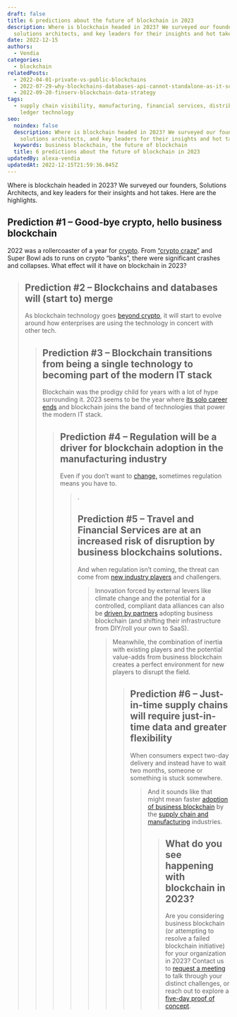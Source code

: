 ```yaml
---
draft: false
title: 6 predictions about the future of blockchain in 2023
description: Where is blockchain headed in 2023? We surveyed our founders,
  solutions architects, and key leaders for their insights and hot takes.
date: 2022-12-15
authors:
  - Vendia
categories:
  - blockchain
relatedPosts:
  - 2022-04-01-private-vs-public-blockchains
  - 2022-07-29-why-blockchains-databases-api-cannot-standalone-as-it-solutions
  - 2022-09-20-finserv-blockchain-data-strategy
tags:
  - supply chain visibility, manufacturing, financial services, distributed
    ledger technology
seo:
  noindex: false
  description: Where is blockchain headed in 2023? We surveyed our founders,
    solutions architects, and key leaders for their insights and hot takes.
  keywords: business blockchain, the future of blockchain
  title: 6 predictions about the future of blockchain in 2023
updatedBy: alexa-vendia
updatedAt: 2022-12-15T21:59:36.045Z
---
```


Where is blockchain headed in 2023? We surveyed our founders, Solutions Architects, and key leaders for their insights and hot takes. Here are the highlights.

## Prediction #1 – Good-bye crypto, hello business blockchain

2022 was a rollercoaster of a year for [crypto](https://www.cnbc.com/cryptoworld/). From [“crypto craze”](https://www.npr.org/2022/06/17/1105343423/cryptocurrencies-winter-crash-bitcoin-celcius) and Super Bowl ads to runs on crypto “banks”, there were significant crashes and collapses. What effect will it have on blockchain in 2023?

<BlockQuote author="Shruthi Rao, CBO and co-founder" text="In light of the recent crypto meltdown, people will have renewed skepticism towards anything with “blockchain” in the name. As we know, crypto requires blockchain, but blockchain has many uses outside crypto. Regardless, the current environment means enterprises will focus more on real solutions for tangible problems and with clear ROI. That’s why 2023 will be the year of business blockchain — where the mystery, hype, and dumpster fires are left out, and the focus is on delivering blockchain solutions for enterprises." />


## Prediction #2 – Blockchains and databases will (start to) merge

As blockchain technology goes [beyond crypto](https://www.vendia.com/blog/venn-diagramming-vendia-share), it will start to evolve around how enterprises are using the technology in concert with other tech. 

<BlockQuote author="Tim Wagner, CEO and co-founder" text="This is really going to take more like a quarter century, but the process of blockchains and databases merging has begun. The use of blockchain at enterprises is really a form of a distributed database, where the “distributed” now means across partners, clouds, and regions, not just within a single AWS or Azure account. Deterministic database  theory and blockchain theory are already on a convergence path at the research level. The news just hasn’t made its way to the general public yet. 2023 will start to accelerate this merger." />


## Prediction #3 – Blockchain transitions from being a single technology to becoming part of the modern IT stack

Blockchain was the prodigy child for years with a lot of hype surrounding it. 2023 seems to be the year where [its solo career ends](https://www.vendia.com/blog/why-blockchains-databases-api-cannot-standalone-as-it-solutions) and blockchain joins the band of technologies that power the modern IT stack.

<BlockQuote author="Tim Wagner, CEO and co-founder" text="When’s the last time you talked about page-level locks in an Oracle database or internal scaling algorithms in a distributed NoSQL cloud database? Never, right? Blockchain is on a similar path. As a technology, it will be adopted as solutions that blend it with other enterprise technologies — both new and old. Businesses will buy solutions that just happen to incorporate distributed ledgers, gaining benefits from immutable data." />

## Prediction #4 – Regulation will be a driver for blockchain adoption in the manufacturing industry 

Even if you don’t want to [change,](https://www.vendia.com/blog/how-blockchain-makes-supply-chains-predictable) sometimes regulation means you have to. 

<BlockQuote text="The Food and Beverage and Semiconductor industries face potential regulation and increased government focus on security and reliability. These regulations will require the industry to adopt business blockchain solutions that span supply chains within the respective industries." author="Vikrant Kahlir, Tech Lead, Data and Web3" />

. 

## Prediction #5 – Travel and Financial Services are at an increased risk of disruption by business blockchains solutions.

And when regulation isn’t coming, the threat can come from [new industry players](https://www.vendia.com/blog/blockchain-mortgage-services) and challengers.

<BlockQuote author="Anders Maul, Head of Product Marketing" text="The financial services and travel industries are both still relying heavily on manual processing for managing transactions and settlements for the many partners in the highly fragmented industries. Both industries are ripe for disruption. There is a lot of value to be captured by using a business blockchain to connect multiple parties and automating many of the manual workflows." />

Innovation forced by external levers like climate change and the potential for a controlled, compliant data alliances can also be [driven by partners](https://www.vendia.com/blog/atos-success-story) adopting business blockchain (and shifting their infrastructure from DIY/roll your own to SaaS). 

<BlockQuote text="Insurance is ripe for a shake-up. Weather events are costing more and more, and these firms will need to better plan for the anticipated cost and logistics. First, looking internally to reduce the significant overhead to provide insurance, receive and investigate claims, and reimburse funds. These processes have layers and back-and-forth data in collaboration with local services, receipt of forms, sending of information to-and-from banks, investigation reports, and validating recipient received funds. A solution in which there is a set network of parties (i.e. a business alliance) that owns their data, leveraging a distributed, decentralized storage solution and an immutable ledger to maintain traceability and trust of changes would advance insurance providers to focus on their risk assessment rather than the logistics of data reconciliation." author=" Francine Klein, Sr. Solutions Architect" />

Meanwhile, the combination of inertia with existing players and the potential value-adds from business blockchain creates a perfect environment for new players to disrupt the field. 

<BlockQuote text="While financial services are likely to garner the most benefits from blockchain and distributed ledger technology over time, they also have high inertia and will take time to get there. But, in the long run, financial services will benefit the most from blockchains, simply for structural reasons: The lower the marginal cost of storing, moving, sharing, and reconciling financial data, the more effective and efficient these businesses can be. These activities are the essence of what they do — there are no physical objects to manufacture, seats on an airline to sell, or groceries to deliver in this sector, so reducing the cost of digital accounting is THE primary driver of both cost savings and new revenue streams." author="Tim Wagner, CEO and co-founder" />

## Prediction #6 – Just-in-time supply chains will require just-in-time data and greater flexibility 

When consumers expect two-day delivery and instead have to wait two months, someone or something is stuck somewhere. 

<BlockQuote author="Francine Klein, Sr. Solutions Architect" text="The events of the last few years put a strain on the supply chain network operating on just-in-time inventory. The delicate dependency on raw goods and global trading agreements showed supply chains' v to local or global market shocks. And the threat hasn’t faded. With climate change and severe weather looming in most places and the availability of raw goods becoming increasingly scarce, the modern supply chain network will need to be able to pivot at a moment’s notice to new, more local suppliers or alternatives. Supply chain networks will need to become more agile and expand their business networks with new partners." />

And it sounds like that might mean faster [adoption of business blockchain](https://www.vendia.com/case-studies/bmw) by the [supply chain and manufacturing](https://www.vendia.com/blog/3-core-use-cases-for-vendia-share-in-the-semiconductor-industry) industries.

<BlockQuote text="The fastest use case to see adoption of business blockchain is likely to be in supply chain and manufacturing workflows. With the obvious (and very visible) problems in global supply chain tracking affecting everything from cars to toilet paper, gaining more insight into upstream inventories and downstream logistics is paramount for almost every form of manufacturing. These use cases can leverage benefits such as data immutability and reconciliation-free data sharing on an incremental basis: Even having two or three parties improve their inventory data sharing can offer substantial savings and delivery benefits to the businesses involved…and then as more members of the ecosystem join in, the benefits keep increasing. " author="Tim Wagner, CEO and co-founder" />

## What do you see happening with blockchain in 2023?

Are you considering business blockchain (or attempting to resolve a failed blockchain initiative) for your organization in 2023? Contact us to [request a meeting](http://www.vendia.com/contact-us) to talk through your distinct challenges, or reach out to explore a [five-day proof of concept](http://vendia.com/poc).
